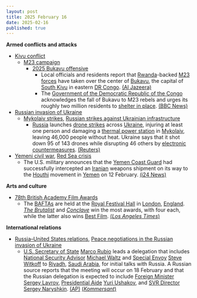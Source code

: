 ```yaml
---
layout: post
title: 2025 February 16
date: 2025-02-16
published: true
---
```



**Armed conflicts and attacks**

* [Kivu conflict](https://en.wikipedia.org/wiki/Kivu_conflict "Kivu conflict")
  + [M23 campaign](https://en.wikipedia.org/wiki/M23_campaign_%282022%E2%80%93present%29 "M23 campaign (2022–present)")
    - [2025 Bukavu offensive](https://en.wikipedia.org/wiki/2025_Bukavu_offensive "2025 Bukavu offensive")
      * Local officials and residents report that [Rwanda](https://en.wikipedia.org/wiki/Rwanda "Rwanda")-backed [M23 forces](https://en.wikipedia.org/wiki/March_23_Movement "March 23 Movement") have taken over the center of [Bukavu](https://en.wikipedia.org/wiki/Bukavu "Bukavu"), the capital of [South Kivu](https://en.wikipedia.org/wiki/South_Kivu "South Kivu") in eastern [DR Congo](https://en.wikipedia.org/wiki/Democratic_Republic_of_the_Congo "Democratic Republic of the Congo"). [(Al Jazeera)](https://www.aljazeera.com/news/2025/2/16/dr-congos-m23-rebels-enter-centre-of-strategic-city-bukavu-report)
      * The [Government of the Democratic Republic of the Congo](https://en.wikipedia.org/wiki/Government_of_the_Democratic_Republic_of_the_Congo "Government of the Democratic Republic of the Congo") acknowledges the fall of Bukavu to M23 rebels and urges its roughly two million residents to [shelter in place](https://en.wikipedia.org/wiki/Shelter-in-place "Shelter-in-place"). [(BBC News)](https://www.bbc.com/news/articles/c0rqr8q5v52o)
* [Russian invasion of Ukraine](https://en.wikipedia.org/wiki/Russian_invasion_of_Ukraine "Russian invasion of Ukraine")
  + [Mykolaiv strikes](https://en.wikipedia.org/wiki/Mykolaiv_strikes_%282022%E2%80%93present%29 "Mykolaiv strikes (2022–present)"), [Russian strikes against Ukrainian infrastructure](https://en.wikipedia.org/wiki/Russian_strikes_against_Ukrainian_infrastructure_%282022%E2%80%93present%29 "Russian strikes against Ukrainian infrastructure (2022–present)")
    - [Russia](https://en.wikipedia.org/wiki/Russia "Russia") launches [drone strikes](https://en.wikipedia.org/wiki/Drone_strike "Drone strike") across [Ukraine](https://en.wikipedia.org/wiki/Ukraine "Ukraine"), injuring at least one person and damaging a [thermal power station](https://en.wikipedia.org/wiki/Thermal_power_station "Thermal power station") in [Mykolaiv](https://en.wikipedia.org/wiki/Mykolaiv "Mykolaiv"), leaving 46,000 people without heat. Ukraine says that it shot down 95 of 143 drones while disrupting 46 others by [electronic countermeasures](https://en.wikipedia.org/wiki/Electronic_countermeasure "Electronic countermeasure"). [(Reuters)](https://www.reuters.com/world/europe/russian-overnight-attacks-injure-one-damage-infrastructure-houses-ukraine-2025-02-16/)
* [Yemeni civil war](https://en.wikipedia.org/wiki/Yemeni_civil_war_%282014%E2%80%93present%29 "Yemeni civil war (2014–present)"), [Red Sea crisis](https://en.wikipedia.org/wiki/Red_Sea_crisis "Red Sea crisis")
  + The U.S. military announces that the [Yemen Coast Guard](https://en.wikipedia.org/wiki/Yemen_Coast_Guard "Yemen Coast Guard") had successfully intercepted an [Iranian](https://en.wikipedia.org/wiki/Iran "Iran") weapons shipment on its way to the [Houthi](https://en.wikipedia.org/wiki/Houthi "Houthi") movement in [Yemen](https://en.wikipedia.org/wiki/Yemen "Yemen") on 12 February. [(i24 News)](https://www.i24news.tv/en/news/middle-east/the-gulf/artc-yemeni-gov-t-intercepts-iranian-weapons-sent-to-houthis)

**Arts and culture**

* [78th British Academy Film Awards](https://en.wikipedia.org/wiki/78th_British_Academy_Film_Awards "78th British Academy Film Awards")
  + The [BAFTAs](https://en.wikipedia.org/wiki/British_Academy_Film_Awards "British Academy Film Awards") are held at the [Royal Festival Hall](https://en.wikipedia.org/wiki/Royal_Festival_Hall "Royal Festival Hall") in [London](https://en.wikipedia.org/wiki/London "London"), [England](https://en.wikipedia.org/wiki/England "England"). *[The Brutalist](https://en.wikipedia.org/wiki/The_Brutalist "The Brutalist")* and *[Conclave](https://en.wikipedia.org/wiki/Conclave_%28film%29 "Conclave (film)")* win the most awards, with four each, while the latter also wins [Best Film](https://en.wikipedia.org/wiki/BAFTA_Award_for_Best_Film "BAFTA Award for Best Film"). [(*Los Angeles Times*)](https://www.latimes.com/entertainment-arts/movies/story/2025-02-16/2025-bafta-awards-winners-list-best-moments)

**International relations**

* [Russia–United States relations](https://en.wikipedia.org/wiki/Russia%E2%80%93United_States_relations "Russia–United States relations"), [Peace negotiations in the Russian invasion of Ukraine](https://en.wikipedia.org/wiki/Peace_negotiations_in_the_Russian_invasion_of_Ukraine "Peace negotiations in the Russian invasion of Ukraine")
  + [U.S. Secretary of State](https://en.wikipedia.org/wiki/U.S._Secretary_of_State "U.S. Secretary of State") [Marco Rubio](https://en.wikipedia.org/wiki/Marco_Rubio "Marco Rubio") leads a delegation that includes [National Security Advisor](https://en.wikipedia.org/wiki/United_States_National_Security_Advisor "United States National Security Advisor") [Michael Waltz](https://en.wikipedia.org/wiki/Michael_Waltz "Michael Waltz") and [Special Envoy](https://en.wikipedia.org/wiki/Ambassadors_of_the_United_States "Ambassadors of the United States") [Steve Witkoff](https://en.wikipedia.org/wiki/Steve_Witkoff "Steve Witkoff") to [Riyadh](https://en.wikipedia.org/wiki/Riyadh "Riyadh"), [Saudi Arabia](https://en.wikipedia.org/wiki/Saudi_Arabia "Saudi Arabia"), for initial talks with Russia. A Russian source reports that the meeting will occur on 18 February and that the Russian delegation is expected to include [Foreign Minister](https://en.wikipedia.org/wiki/Minister_of_Foreign_Affairs_%28Russia%29 "Minister of Foreign Affairs (Russia)") [Sergey Lavrov](https://en.wikipedia.org/wiki/Sergey_Lavrov "Sergey Lavrov"), [Presidential Aide](https://en.wikipedia.org/wiki/Presidential_Administration_of_Russia "Presidential Administration of Russia") [Yuri Ushakov](https://en.wikipedia.org/wiki/Yuri_Ushakov "Yuri Ushakov"), and [SVR Director](https://en.wikipedia.org/wiki/Director_of_the_Foreign_Intelligence_Service "Director of the Foreign Intelligence Service") [Sergey Naryshkin](https://en.wikipedia.org/wiki/Sergey_Naryshkin "Sergey Naryshkin"). [(AP)](https://apnews.com/article/russia-ukraine-war-trump-talks-negotiations-saudi-51b77cdf699f13ad16cb00bbf371b840) [(*Kommersant*)](https://www.kommersant.ru/doc/7513890?from=top_main_1)
